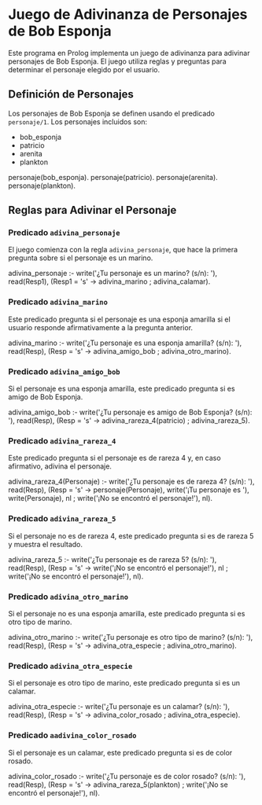 # Juego de Adivinanza de Personajes de Bob Esponja

Este programa en Prolog implementa un juego de adivinanza para adivinar personajes de Bob Esponja. El juego utiliza reglas y preguntas para determinar el personaje elegido por el usuario.

## Definición de Personajes

Los personajes de Bob Esponja se definen usando el predicado `personaje/1`. Los personajes incluidos son:
- bob_esponja
- patricio
- arenita
- plankton

personaje(bob_esponja).
personaje(patricio).
personaje(arenita).
personaje(plankton).

## Reglas para Adivinar el Personaje

### Predicado `adivina_personaje`
El juego comienza con la regla `adivina_personaje`, que hace la primera pregunta sobre si el personaje es un marino.

adivina_personaje :-
    write('¿Tu personaje es un marino? (s/n): '),
    read(Resp1),
    (Resp1 = 's' -> adivina_marino ; adivina_calamar).


### Predicado `adivina_marino`
Este predicado pregunta si el personaje es una esponja amarilla si el usuario responde afirmativamente a la pregunta anterior.

adivina_marino :-
    write('¿Tu personaje es una esponja amarilla? (s/n): '),
    read(Resp),
    (Resp = 's' -> adivina_amigo_bob ; adivina_otro_marino).

### Predicado `adivina_amigo_bob`
Si el personaje es una esponja amarilla, este predicado pregunta si es amigo de Bob Esponja.

adivina_amigo_bob :-
    write('¿Tu personaje es amigo de Bob Esponja? (s/n): '),
    read(Resp),
    (Resp = 's' -> adivina_rareza_4(patricio) ; adivina_rareza_5).

### Predicado `adivina_rareza_4`
Este predicado pregunta si el personaje es de rareza 4 y, en caso afirmativo, adivina el personaje.

adivina_rareza_4(Personaje) :-
    write('¿Tu personaje es de rareza 4? (s/n): '),
    read(Resp),
    (Resp = 's' -> personaje(Personaje), write('¡Tu personaje es '), write(Personaje), nl ; write('¡No se encontró el personaje!'), nl).

### Predicado `adivina_rareza_5`
Si el personaje no es de rareza 4, este predicado pregunta si es de rareza 5 y muestra el resultado.

adivina_rareza_5 :-
    write('¿Tu personaje es de rareza 5? (s/n): '),
    read(Resp),
    (Resp = 's' -> write('¡No se encontró el personaje!'), nl ; write('¡No se encontró el personaje!'), nl).

### Predicado `adivina_otro_marino`
Si el personaje no es una esponja amarilla, este predicado pregunta si es otro tipo de marino.

adivina_otro_marino :-
    write('¿Tu personaje es otro tipo de marino? (s/n): '),
    read(Resp),
    (Resp = 's' -> adivina_otra_especie ; adivina_otro_marino).


### Predicado `adivina_otra_especie`
Si el personaje es otro tipo de marino, este predicado pregunta si es un calamar.

adivina_otra_especie :-
    write('¿Tu personaje es un calamar? (s/n): '),
    read(Resp),
    (Resp = 's' -> adivina_color_rosado ; adivina_otra_especie).

### Predicado `aadivina_color_rosado`
Si el personaje es un calamar, este predicado pregunta si es de color rosado.

adivina_color_rosado :-
    write('¿Tu personaje es de color rosado? (s/n): '),
    read(Resp),
    (Resp = 's' -> adivina_rareza_5(plankton) ; write('¡No se encontró el personaje!'), nl).
